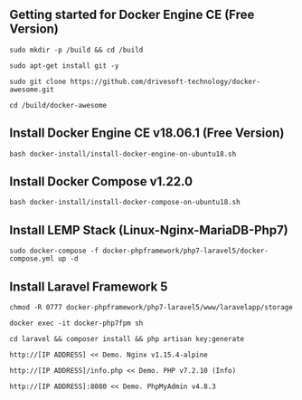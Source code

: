 Getting started for Docker Engine CE (Free Version)
---------------------------------------------------

```
sudo mkdir -p /build && cd /build

sudo apt-get install git -y

sudo git clone https://github.com/drivesoft-technology/docker-awesome.git

cd /build/docker-awesome
```


Install Docker Engine CE v18.06.1 (Free Version)
---------------------------------------------------

```
bash docker-install/install-docker-engine-on-ubuntu18.sh
```


Install Docker Compose v1.22.0
---------------------------------------------------

```
bash docker-install/install-docker-compose-on-ubuntu18.sh
```


Install LEMP Stack (Linux-Nginx-MariaDB-Php7)
---------------------------------------------------

```
sudo docker-compose -f docker-phpframework/php7-laravel5/docker-compose.yml up -d
```


Install Laravel Framework 5
---------------------------------------------------

```
chmod -R 0777 docker-phpframework/php7-laravel5/www/laravelapp/storage

docker exec -it docker-php7fpm sh 

cd laravel && composer install && php artisan key:generate
```

```
http://[IP ADDRESS] << Demo. Nginx v1.15.4-alpine

http://[IP ADDRESS]/info.php << Demo. PHP v7.2.10 (Info) 

http://[IP ADDRESS]:8080 << Demo. PhpMyAdmin v4.8.3
```
